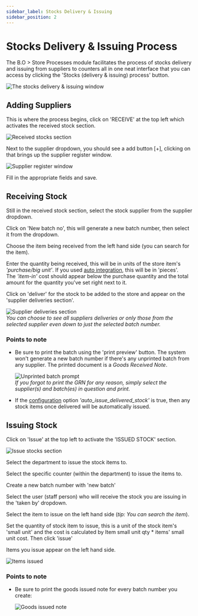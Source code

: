 ```yaml
---
sidebar_label: Stocks Delivery & Issuing
sidebar_position: 2
---
```

# Stocks Delivery & Issuing Process

The B.O > Store Processes module facilitates the process of stocks delivery and issuing from suppliers to counters all in one neat interface that you can access by clicking the 'Stocks (delivery & issuing) process' button.

![The stocks delivery & issuing window](/img/stock_process.PNG)

## Adding Suppliers

This is where the process begins, click on 'RECEIVE' at the top left which activates the received stock section.

![Received stocks section](/img/received_stock.PNG)

Next to the supplier dropdown, you should see a add button [+], clicking on that brings up the supplier register window.

![Supplier register window](/img/supplier_register.PNG)

Fill in the appropriate fields and save.

## Receiving Stock

Still in the received stock section, select the stock supplier from the supplier dropdown.

Click on 'New batch no', this will generate a new batch number, then select it from the dropdown.

Choose the item being received from the left hand side (you can search for the item).

Enter the quantity being received, this will be in units of the store item's *'purchase/big unit'*. If you used [auto integration](./items-categorization.md#auto-integration), this will be in 'pieces'.  
The *'item-in'* cost should appear below the purchase quantity and the total amount for the quantity you've set right next to it.

Click on 'deliver' for the stock to be added to the store and appear on the 'supplier deliveries section'.

![Supplier deliveries section](/img/supplier_deliveries.PNG)  
*You can choose to see all suppliers deliveries or only those from the selected supplier even down to just the selected batch number.* 

### Points to note

- Be sure to print the batch using the 'print preview' button. The system won't generate a new batch number if there's any unprinted batch from any supplier. The printed document is a *Goods Received Note*.  

  ![Unprinted batch prompt](/img/print_grn_prompt.PNG)  
   *If you forgot to print the GRN for any reason, simply select the supplier(s) and batch(es) in question and print.*

- If the [configuration](../point-of-sale/configuration.md) option *'auto_issue_delivered_stock'* is true, then any stock items once delivered will be automatically issued.

## Issuing Stock

Click on 'Issue' at the top left to activate the 'ISSUED STOCK' section.

![Issue stocks section](/img/issue_section.PNG)

Select the department to issue the stock items to.

Select the specific counter (within the department) to issue the items to.

Create a new batch number with 'new batch'

Select the user (staff person) who will receive the stock you are issuing in the 'taken by' dropdown.

Select the item to issue on the left hand side (*tip: You can search the item*).

Set the quantity of stock item to issue, this is a unit of the stock item's 'small unit' and the cost is calculated by 
Item small unit qty * items' small unit cost. Then click 'issue'

Items you issue appear on the left hand side.

![Items issued](/img/goods_issued.PNG)

### Points to note

- Be sure to print the goods issued note for every batch number you create:

  ![Goods issued note](/img/gin.PNG)